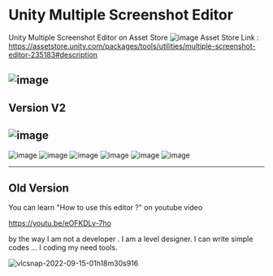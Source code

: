 # Unity Multiple Screenshot Editor

Unity Multiple Screenshot Editor on Asset Store
![image](https://user-images.githubusercontent.com/41707639/212502813-1247b657-5407-4b26-9226-a0ac41861690.png)
Asset Store Link : https://assetstore.unity.com/packages/tools/utilities/multiple-screenshot-editor-235183#description

![image](https://user-images.githubusercontent.com/41707639/208209375-e7bd3418-dfa1-4951-8244-9c10cc86431c.png)
------------------------------
## Version V2 
![image](https://user-images.githubusercontent.com/41707639/207991024-044c5200-402a-4a29-b806-556ab403f12e.png)
------------------------------
![image](https://user-images.githubusercontent.com/41707639/208209386-459949ff-db70-4585-b4a9-0136368172be.png)
![image](https://user-images.githubusercontent.com/41707639/208209437-4c146707-1b77-4e48-812f-58b19ceb4149.png)
![image](https://user-images.githubusercontent.com/41707639/208209455-6547ea41-526e-486d-a15c-5367c7e3da33.png)
![image](https://user-images.githubusercontent.com/41707639/208209473-4d4dd0e0-9cd8-4b25-a721-cc5299a6deba.png)
![image](https://user-images.githubusercontent.com/41707639/208209487-21d416dc-3d0c-4e3e-be98-35a7ca396691.png)
![image](https://user-images.githubusercontent.com/41707639/208209528-ab0bcd5e-5b2e-44a7-9e11-5590e05c6b79.png)

--------------
## Old Version
You can learn "How to use this editor ?" on youtube video

https://youtu.be/eOFKDLy-7ho  


by the way I am not a developer . I am a level designer.
I can write simple codes ... I coding my need tools.

![vlcsnap-2022-09-15-01h18m30s916](https://user-images.githubusercontent.com/41707639/190272975-af8e4125-7a8f-4720-b5cc-68b13beadf3c.png)






